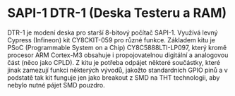 # SAPI-1 DTR-1 (Deska Testeru a RAM)

DTR-1 je modení deska pro starší 8-bitový počítač SAPI-1. Využívá levný Cypress (Infineon) kit CY8CKIT-059 pro různé funkce. Základem kitu je PSoC (Programmable System on a Chip) CY8C5888LTI-LP097, který kromě procesor ARM Cortex-M3 obsahuje i propojovatelnou digitální a analogovou část (něco jako CPLD). Z kitu je potřeba odpájet některé součástky, které jinak zamezují funkci některých vývodů, jakožto standardních GPIO pinů a v podstatě tak kit funguje jen jako breakout z SMD na THT technologii, aby nebylo nutné pájet SMD pouzdro.

